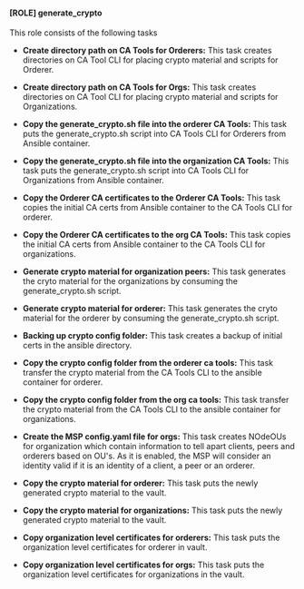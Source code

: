 #### [ROLE] generate_crypto
This role consists of the following tasks

- **Create directory path on CA Tools for Orderers:**  This task creates directories on CA Tool CLI for placing crypto material and scripts for Orderer.

- **Create directory path on CA Tools for Orgs:**  This task creates directories on CA Tool CLI for placing crypto material and scripts for Organizations.

- **Copy the generate_crypto.sh file into the orderer CA Tools:** This task puts the generate_crypto.sh script into CA Tools CLI for Orderers from Ansible container.

- **Copy the generate_crypto.sh file into the organization CA Tools:** This task puts the generate_crypto.sh script into CA Tools CLI for Organizations from Ansible container.

- **Copy the Orderer CA certificates to the Orderer CA Tools:** This task copies the initial CA certs from Ansible container to the CA Tools CLI for orderer.

- **Copy the Orderer CA certificates to the org CA Tools:** This task copies the initial CA certs from Ansible container to the CA Tools CLI for organizations.

- **Generate crypto material for organization peers:** This task generates the cryto material for the organizations by consuming the generate_crypto.sh script.

- **Generate crypto material for orderer:** This task generates the cryto material for the orderer by consuming the generate_crypto.sh script.

- **Backing up crypto config folder:** This task creates a backup of initial certs in the ansible directory.

- **Copy the crypto config folder from the orderer ca tools:** This task transfer the crypto material from the CA Tools CLI to the ansible container for orderer.

- **Copy the crypto config folder from the org ca tools:** This task transfer the crypto material from the CA Tools CLI to the ansible container for organizations.

- **Create the MSP config.yaml file for orgs:** This task creates NOdeOUs for organization which contain information to tell apart clients, peers and orderers based on OU's. As it is enabled, the MSP will consider an identity valid if it is an identity of a client, a peer or an orderer.

- **Copy the crypto material for orderer:** This task puts the newly generated crypto material to the vault.

- **Copy the crypto material for organizations:** This task puts the newly generated crypto material to the vault.

- **Copy organization level certificates for orderers:** This task puts the organization level certificates for orderer in vault.

- **Copy organization level certificates for orgs:** This task puts the organization level certificates for organizations in the vault.
